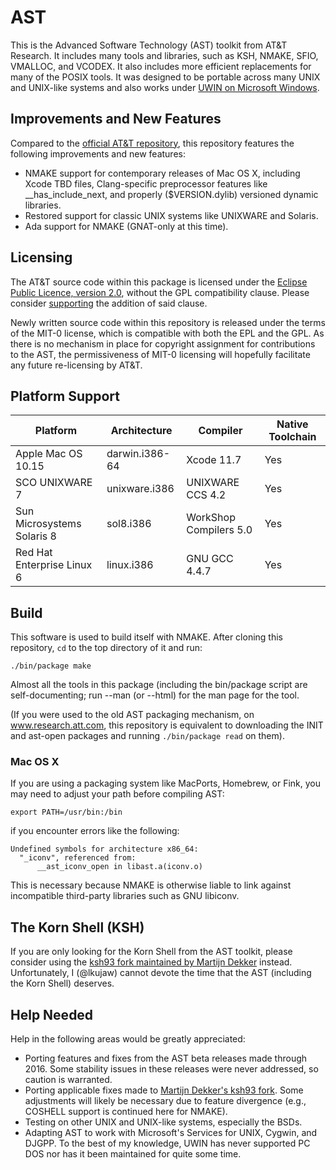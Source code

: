 # AST

This is the Advanced Software Technology (AST) toolkit from AT&T
Research.  It includes many tools and libraries, such as KSH, NMAKE,
SFIO, VMALLOC, and VCODEX.  It also includes more efficient
replacements for many of the POSIX tools.  It was designed to be
portable across many UNIX and UNIX-like systems and also works under
[UWIN on Microsoft Windows](https://github.com/att/uwin).

## Improvements and New Features

Compared to the [official AT&T repository](https://github.com/att/ast),
this repository features the following improvements and new features:

- NMAKE support for contemporary releases of Mac OS X, including Xcode TBD
  files, Clang-specific preprocessor features like __has_include_next, and
  properly ($VERSION.dylib) versioned dynamic libraries.
- Restored support for classic UNIX systems like UNIXWARE and Solaris.
- Ada support for NMAKE (GNAT-only at this time).

## Licensing

The AT&T source code within this package is licensed under the
[Eclipse Public Licence, version 2.0](https://github.com/lkujaw/ast/commit/b2a8b30d1c2c9de3465d388f4f410169a3cb4df5),
without the GPL compatibility clause.
Please consider [supporting](https://github.com/att/ast/issues/1493)
the addition of said clause.

Newly written source code within this repository is released under the
terms of the MIT-0 license, which is compatible with both the EPL and
the GPL.  As there is no mechanism in place for copyright assignment
for contributions to the AST, the permissiveness of MIT-0 licensing will
hopefully facilitate any future re-licensing by AT&T.

## Platform Support

| Platform                   | Architecture   | Compiler               | Native Toolchain |
|----------------------------|----------------|------------------------|------------------|
| Apple Mac OS 10.15         | darwin.i386-64 | Xcode 11.7             | Yes              |
| SCO UNIXWARE 7             | unixware.i386  | UNIXWARE CCS 4.2       | Yes              |
| Sun Microsystems Solaris 8 | sol8.i386      | WorkShop Compilers 5.0 | Yes              |
| Red Hat Enterprise Linux 6 | linux.i386     | GNU GCC 4.4.7          | Yes              |

## Build

This software is used to build itself with NMAKE.  After cloning
this repository, `cd` to the top directory of it and run:

`./bin/package make`

Almost all the tools in this package (including the bin/package script are
self-documenting; run <tool> --man (or --html) for the man page for the tool.

(If you were used to the old AST packaging mechanism, on www.research.att.com,
this repository is equivalent to downloading the INIT and ast-open packages and
running `./bin/package read` on them).

### Mac OS X

If you are using a packaging system like MacPorts, Homebrew, or Fink,
you may need to adjust your path before compiling AST:

`export PATH=/usr/bin:/bin`

if you encounter errors like the following:

    Undefined symbols for architecture x86_64:
      "_iconv", referenced from:
          __ast_iconv_open in libast.a(iconv.o)

This is necessary because NMAKE is otherwise liable to link against
incompatible third-party libraries such as GNU libiconv.

## The Korn Shell (KSH)

If you are only looking for the Korn Shell from the AST toolkit,
please consider using the [ksh93 fork maintained by Martijn
Dekker](https://github.com/ksh93/ksh) instead.  Unfortunately, I
(@lkujaw) cannot devote the time that the AST (including the Korn
Shell) deserves.

## Help Needed

Help in the following areas would be greatly appreciated:

* Porting features and fixes from the AST beta releases made through
  2016.  Some stability issues in these releases were never addressed,
  so caution is warranted.
* Porting applicable fixes made to
  [Martijn Dekker's ksh93 fork](https://github.com/ksh93/ksh).
  Some adjustments will likely be necessary due to feature divergence
  (e.g., COSHELL support is continued here for NMAKE).
* Testing on other UNIX and UNIX-like systems, especially the BSDs.
* Adapting AST to work with Microsoft's Services for UNIX, Cygwin, and DJGPP.
  To the best of my knowledge, UWIN has never supported PC DOS nor has it
  been maintained for quite some time.
